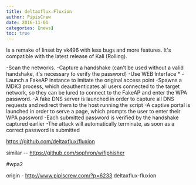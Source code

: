 ```yaml
---
title: deltaxflux.Fluxion
author: PipisCrew
date: 2016-11-01
categories: [news]
toc: true
---
```


Is a remake of linset by vk496 with less bugs and more features. It's compatible with the latest release of Kali (Rolling). 

-Scan the networks.
-Capture a handshake (can't be used without a valid handshake, it's necessary to verify the password)
-Use WEB Interface *
-Launch a FakeAP instance to imitate the original access point
-Spawns a MDK3 process, which deauthenticates all users connected to the target network, so they can be lured to connect to the FakeAP and enter the WPA password.
-A fake DNS server is launched in order to capture all DNS requests and redirect them to the host running the script
-A captive portal is launched in order to serve a page, which prompts the user to enter their WPA password
-Each submitted password is verified by the handshake captured earlier
-The attack will automatically terminate, as soon as a correct password is submitted

https://github.com/deltaxflux/fluxion

similar --
https://github.com/sophron/wifiphisher

#wpa2

origin - http://www.pipiscrew.com/?p=6233 deltaxflux-fluxion